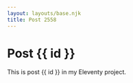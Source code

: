 ```yaml
---
layout: layouts/base.njk
title: Post 2558
---
```


# Post {{ id }}

This is post {{ id }} in my Eleventy project.
